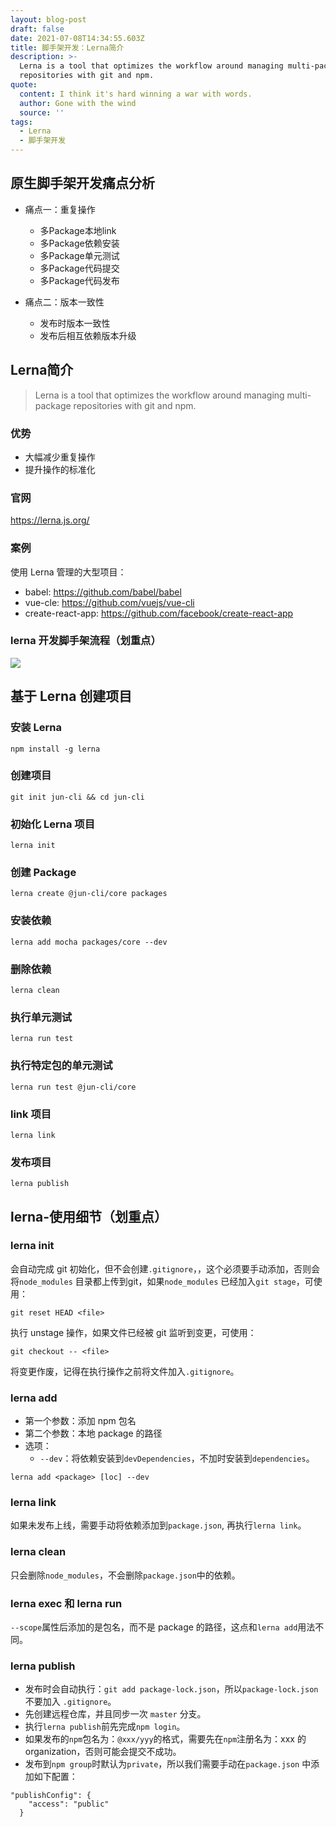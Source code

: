 ```yaml
---
layout: blog-post
draft: false
date: 2021-07-08T14:34:55.603Z
title: 脚手架开发：Lerna简介
description: >-
  Lerna is a tool that optimizes the workflow around managing multi-package
  repositories with git and npm.
quote:
  content: I think it's hard winning a war with words.
  author: Gone with the wind
  source: ''
tags:
  - Lerna
  - 脚手架开发
---
```

## 原生脚手架开发痛点分析

* 痛点一：重复操作

  * 多Package本地link
  * 多Package依赖安装
  * 多Package单元测试
  * 多Package代码提交
  * 多Package代码发布
* 痛点二：版本一致性

  * 发布时版本一致性
  * 发布后相互依赖版本升级

## Lerna简介

> Lerna is a tool that optimizes the workflow around managing multi-package repositories with git and npm.

### 优势

* 大幅减少重复操作
* 提升操作的标准化

### 官网

<https://lerna.js.org/>

### 案例

使用 Lerna 管理的大型项目：

* babel: <https://github.com/babel/babel>
* vue-cle: <https://github.com/vuejs/vue-cli>
* create-react-app: <https://github.com/facebook/create-react-app>

### lerna 开发脚手架流程（划重点）

![](/img/5fda20d609a8a01307221197.png)

## 基于 Lerna 创建项目

### 安装 Lerna
```
npm install -g lerna
```

### 创建项目

```
git init jun-cli && cd jun-cli
```

### 初始化 Lerna 项目

```
lerna init 
```

### 创建 Package

```
lerna create @jun-cli/core packages
```

### 安装依赖

```
lerna add mocha packages/core --dev
```

### 删除依赖

```
lerna clean
```

### 执行单元测试

```
lerna run test
```

### 执行特定包的单元测试

```
lerna run test @jun-cli/core
```

### link 项目

```
lerna link
```

### 发布项目

```
lerna publish
```

## lerna-使用细节（划重点）

### lerna init 
会自动完成 git 初始化，但不会创建`.gitignore`，，这个必须要手动添加，否则会将`node_modules` 目录都上传到git，如果`node_modules` 已经加入`git stage`，可使用：

```
git reset HEAD <file>
```
执行 unstage 操作，如果文件已经被 git 监听到变更，可使用：

```
git checkout -- <file>
```
将变更作废，记得在执行操作之前将文件加入`.gitignore`。

### lerna add

* 第一个参数：添加 npm 包名
* 第二个参数：本地 package 的路径
* 选项：
  * `--dev`：将依赖安装到`devDependencies`，不加时安装到`dependencies`。

```
lerna add <package> [loc] --dev
```

### lerna link

如果未发布上线，需要手动将依赖添加到`package.json`, 再执行`lerna link`。

### lerna clean
只会删除`node_modules`，不会删除`package.json`中的依赖。

### lerna exec 和 lerna run

`--scope`属性后添加的是包名，而不是 package 的路径，这点和`lerna add`用法不同。

### lerna publish

* 发布时会自动执行：`git add package-lock.json`，所以`package-lock.json`不要加入 `.gitignore`。
* 先创建远程仓库，并且同步一次 `master` 分支。
* 执行`lerna publish`前先完成`npm login`。
* 如果发布的`npm`包名为：`@xxx/yyy`的格式，需要先在`npm`注册名为：xxx 的 organization，否则可能会提交不成功。
* 发布到`npm group`时默认为`private`，所以我们需要手动在`package.json` 中添加如下配置：

```
"publishConfig": {
    "access": "public"
  }
```


